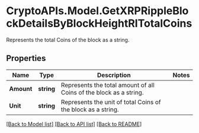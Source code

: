 # CryptoAPIs.Model.GetXRPRippleBlockDetailsByBlockHeightRITotalCoins
Represents the total Coins of the block as a string.

## Properties

Name | Type | Description | Notes
------------ | ------------- | ------------- | -------------
**Amount** | **string** | Represents the total amount of all Coins of the block as a string. | 
**Unit** | **string** | Represents the unit of total Coins of the block as a string. | 

[[Back to Model list]](../README.md#documentation-for-models) [[Back to API list]](../README.md#documentation-for-api-endpoints) [[Back to README]](../README.md)

